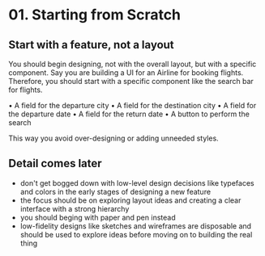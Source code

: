 # 01. Starting from Scratch

## Start with a feature, not a layout

You should begin designing, not with the overall layout, but with a specific component. Say you are building a UI for an Airline for booking flights. Therefore, you should start with a specific component like the search bar for flights.

• A field for the departure city
• A field for the destination city
• A field for the departure date
• A field for the return date
• A button to perform the search

This way you avoid over-designing or adding unneeded styles.

## Detail comes later

- don't get bogged down with low-level design decisions like typefaces and colors in the early stages of designing a new feature
- the focus should be on exploring layout ideas and creating a clear interface with a strong hierarchy
- you should beging with paper and pen instead
- low-fidelity designs like sketches and wireframes are disposable and should be used to explore ideas before moving on to building the real thing
